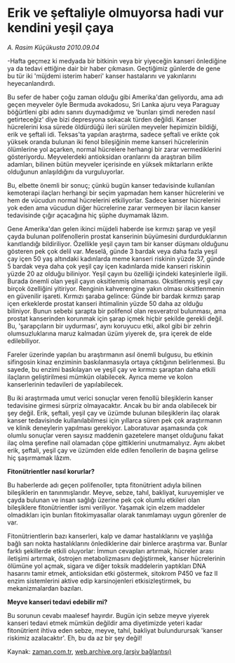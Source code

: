 # Erik ve şeftaliyle olmuyorsa hadi vur kendini yeşil çaya

*A. Rasim Küçükusta 2010.09.04*

<td class="columnist-detail">
<p>-Hafta geçmez ki medyada bir bitkinin veya bir yiyeceğin kanseri önlediğine ya da tedavi ettiğine dair bir haber çıkmasın. Geçtiğimiz günlerde de gene bu tür iki 'müjdemi isterim haberi' kanser hastalarını ve yakınlarını heyecanlandırdı.</p>
<p>
<div id="haberMetinDiv">
<p> Bu sefer de haber çoğu zaman olduğu gibi Amerika'dan geliyordu, ama adı geçen meyveler öyle Bermuda avokadosu, Sri Lanka ajuru veya Paraguay böğürtleni gibi adını sanını duymadığımız ve 'bunları şimdi nereden nasıl getirteceğiz' diye bizi depresyona sokacak türden değildi. Kanser hücrelerini kısa sürede öldürdüğü ileri sürülen meyveler hepimizin bildiği, erik ve şeftali idi. Teksas'ta yapılan araştırma, sadece şeftali ve erikte çok yüksek oranda bulunan iki fenol bileşiğinin meme kanseri hücrelerinin ölümlerine yol açarken, normal hücrelere herhangi bir zarar vermediklerini gösteriyordu. Meyvelerdeki antioksidan oranlarını da araştıran bilim adamları, bilinen bütün meyveler içerisinde en yüksek miktarların erikte olduğunun anlaşıldığını da vurguluyorlar.
<p>Bu, elbette önemli bir sonuç; çünkü bugün kanser tedavisinde kullanılan kemoterapi ilaçları herhangi bir seçim yapmadan hem kanser hücrelerini ve hem de vücudun normal hücrelerini etkiliyorlar. Sadece kanser hücrelerini yok eden ama vücudun diğer hücrelerine zarar vermeyen bir ilacın kanser tedavisinde çığır açacağına hiç şüphe duymamak lâzım.
<p>Gene Amerika'dan gelen ikinci müjdeli haberde ise kırmızı şarap ve yeşil çayda bulunan polifenollerin prostat kanserinin büyümesini durdurduklarının kanıtlandığı bildiriliyor. Özellikle yeşil çayın tam bir kanser düşmanı olduğunu gösteren pek çok delil var. Meselâ, günde 3 bardak veya daha fazla yeşil çay içen 50 yaş altındaki kadınlarda meme kanseri riskinin yüzde 37, günde 5 bardak veya daha çok yeşil çay içen kadınlarda mide kanseri riskinin yüzde 20 az olduğu biliniyor. Yeşil çayın bu özelliği içindeki kateşinlerle ilgili. Burada önemli olan yeşil çayın oksitlenmiş olmaması. Oksitlenmiş yeşil çay birçok özelliğini yitiriyor. Renginin kahverengine yakın olması oksitlenmenin en güvenilir işareti. Kırmızı şaraba gelince: Günde bir bardak kırmızı şarap içen erkeklerde prostat kanseri ihtimalinin yüzde 50 daha az olduğu biliniyor. Bunun sebebi şarapta bir polifenol olan resveratrol bulunması, ama prostat kanserinden korunmak için şarap içmek hiçbir şekilde gerekli değil. Bu, 'şarapçıların bir uydurması', aynı koruyucu etki, alkol gibi bir zehrin olumsuzluklarına maruz kalmadan üzüm yiyerek de, şıra içerek de elde edilebiliyor.
<p>Fareler üzerinde yapılan bu araştırmanın asıl önemli bulgusu, bu etkinin sifingosin kinaz enziminin baskılanmasıyla ortaya çıktığının belirlenmesi. Bu sayede, bu enzimi baskılayan ve yeşil çay ve kırmızı şaraptan daha etkili ilaçların geliştirilmesi mümkün olabilecek. Ayrıca meme ve kolon kanserlerinin tedavileri de yapılabilecek.
<p>Bu iki araştırmada umut verici sonuçlar veren fenollü bileşiklerin kanser tedavisine girmesi sürpriz olmayacaktır. Ancak bu bir anda olabilecek bir şey değil. Erik, şeftali, yeşil çay ve üzümde bulunan bileşiklerin ilaç olarak kanser tedavisinde kullanılabilmesi için yıllarca süren pek çok araştırmanın ve klinik deneylerin yapılması gerekiyor. Laboratuvar aşamasında çok olumlu sonuçlar veren sayısız maddenin gazetelere manşet olduğunu fakat ilaç olma şerefine nail olamadan çöpe gittiklerini unutmamalıyız. Aynı akıbet erik, şeftali, yeşil çay ve üzümden elde edilen fenollerin de başına gelirse hiç şaşırmamak lâzım.
<p><b>Fitonütrientler nasıl korurlar?</b>
<p>Bu haberlerde adı geçen polifenoller, tıpta fitonütrient adıyla bilinen bileşiklerin en tanınmışlarıdır. Meyve, sebze, tahıl, bakliyat, kuruyemişler ve çayda bulunan ve insan sağlığı üzerine pek çok olumlu etkileri olan bileşiklere fitonütrientler ismi veriliyor. Yaşamak için elzem maddeler olmadıkları için bunları fitokimyasallar olarak tanımlamayı uygun görenler de var.
<p>Fitonütrientlerin bazı kanserleri, kalp ve damar hastalıklarını ve yaşlılığa bağlı sarı nokta hastalıklarını önlediklerine dair binlerce araştırma var. Bunlar farklı şekillerde etkili oluyorlar: İmmun cevapları artırmak, hücreler arası iletişimi artırmak, östrojen metabolizmasını değiştirmek, kanser hücrelerinin ölümüne yol açmak, sigara ve diğer toksik maddelerin yaptıkları DNA hasarını tamir etmek, antioksidan etki göstermek, sitokrom P450 ve faz II enzim sistemlerini aktive edip karsinojenleri etkisizleştirmek, bu mekanizmalardan bazıları.
<p><b>Meyve kanseri tedavi edebilir mi?</b>
<p>Bu sorunun cevabı maalesef hayırdır. Bugün için sebze meyve yiyerek kanseri tedavi etmek mümkün değildir ama diyetimizde yeteri kadar fitonütrient ihtiva eden sebze, meyve, tahıl, bakliyat bulundurursak 'kanser riskimiz azalacaktır'. Eh, bu da az bir şey değil!</p></p></p></p></p></p></p></p></p></p></div>
</p>
<a href="http://web.archive.org/web/20101225013239/mailto:/">
</a></td>

Kaynak: [zaman.com.tr](http://zaman.com.tr/yazar.do?yazino=1023534), [web.archive.org (arşiv bağlantısı)](http://web.archive.org/web/20101225013239/http://zaman.com.tr/yazar.do?yazino=1023534)
